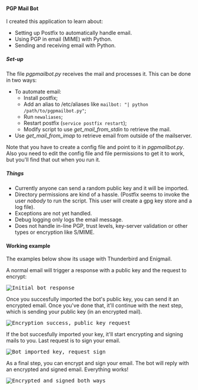 #### PGP Mail Bot ####

I created this application to learn about:
* Setting up Postfix to automatically handle email.
* Using PGP in email (MIME) with Python.
* Sending and receiving email with Python.

##### Set-up #####

The file *pgpmailbot.py* receives the mail and processes it. This can be done in two ways:
* To automate email:
    * Install postfix;
    * Add an alias to /etc/aliases like `mailbot: "| python /path/to/pgpmailbot.py"`;
    * Run `newaliases`;
    * Restart postfix (`service postfix restart`);
    * Modify script to use *get_mail_from_stdin* to retrieve the mail.
* Use *get_mail_from_imap* to retrieve email from outside of the mailserver.

Note that you have to create a config file and point to it in *pgpmailbot.py*. Also you need to edit the config file and file permissions to get it to work, but you'll find that out when you run it.

##### Things #####

* Currently anyone can send a random public key and it will be imported.
* Directory permissions are kind of a hassle. (Postfix seems to invoke the user *nobody* to run the script. This user will create a gpg key store and a log file).
* Exceptions are not yet handled.
* Debug logging only logs the email message.
* Does not handle in-line PGP, trust levels, key-server validation or other types or encryption like S/MIME.

#### Working example ####

The examples below show its usage with Thunderbird and Enigmail.

A normal email will trigger a response with a public key and the request to encrypt: 

<kbd>![Initial bot response](https://raw.githubusercontent.com/DutchGraa/PGPMailbot/master/docs/initial-mail.png "Initial mail")</kbd>

Once you succesfully imported the bot's public key, you can send it an encrypted email. Once you've done that, it'll continue with the next step, which is sending your public key (in an encrypted mail).

<kbd>![Encryption success, public key request](https://raw.githubusercontent.com/DutchGraa/PGPMailbot/master/docs/step2-encrypted.png "Encryption success, public key request")</kbd>

If the bot succesfully imported your key, it'll start encrypting and signing mails to you. Last request is to sign your email.

<kbd>![Bot imported key, request sign](https://raw.githubusercontent.com/DutchGraa/PGPMailbot/master/docs/step3-sharepubkey.png "Bot imported key, request sign")</kbd>

As a final step, you can encrypt and sign your email. The bot will reply with an encrypted and signed email. Everything works!

<kbd>![Encrypted and signed both ways](https://raw.githubusercontent.com/DutchGraa/PGPMailbot/master/docs/final-worked.png "Encrypted and signed both ways")</kbd>

